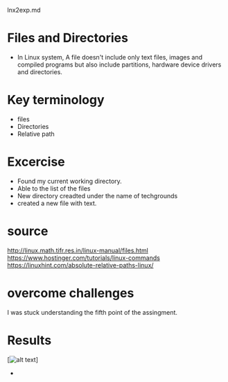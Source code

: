 lnx2exp.md
# Files and Directories
- In Linux system, A file doesn't include only text files, images and compiled programs but also include partitions, hardware device drivers and directories.
# Key terminology
- files
- Directories
- Relative path
# Excercise
- Found my current working directory.
- Able to the list of the files
- New directory creadted under the name of techgrounds
- created a new file with text.
# source
http://linux.math.tifr.res.in/linux-manual/files.html
https://www.hostinger.com/tutorials/linux-commands
https://linuxhint.com/absolute-relative-paths-linux/
# overcome challenges
I was stuck understanding the fifth point of the assingment.
# Results
[![alt text](includes/linux2.png "linux2")]

- 
